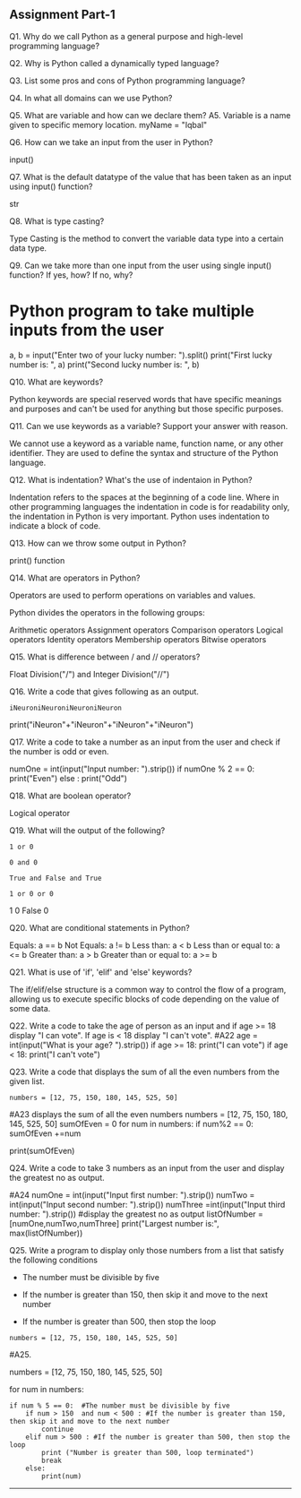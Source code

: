 ## Assignment Part-1
Q1. Why do we call Python as a general purpose and high-level programming language?

Q2. Why is Python called a dynamically typed language?

Q3. List some pros and cons of Python programming language?

Q4. In what all domains can we use Python?

Q5. What are variable and how can we declare them?
A5. Variable is a name given to specific memory location.
    myName = "Iqbal"
    
Q6. How can we take an input from the user in Python?

input()

Q7. What is the default datatype of the value that has been taken as an input using input() function?

str 

Q8. What is type casting?

Type Casting is the method to convert the variable data type into a certain data type.

Q9. Can we take more than one input from the user using single input() function? If yes, how? If no, why?

# Python program to take multiple inputs from the user
a, b = input("Enter two of your lucky number: ").split() 
print("First lucky number is: ", a) 
print("Second lucky number is: ", b) 


Q10. What are keywords?

Python keywords are special reserved words that have specific meanings and purposes and can't be used for anything but those specific purposes.

Q11. Can we use keywords as a variable? Support your answer with reason.

We cannot use a keyword as a variable name, function name, or any other identifier. They are used to define the syntax and structure of the Python language.

Q12. What is indentation? What's the use of indentaion in Python?

Indentation refers to the spaces at the beginning of a code line. Where in other programming languages the indentation in code is for readability only, the indentation in Python is very important. Python uses indentation to indicate a block of code.

Q13. How can we throw some output in Python?

print() function

Q14. What are operators in Python?

Operators are used to perform operations on variables and values.

Python divides the operators in the following groups:

Arithmetic operators
Assignment operators
Comparison operators
Logical operators
Identity operators
Membership operators
Bitwise operators


Q15. What is difference between / and // operators?

Float Division("/") and Integer Division("//") 

Q16. Write a code that gives following as an output.
```
iNeuroniNeuroniNeuroniNeuron
```
print("iNeuron"+"iNeuron"+"iNeuron"+"iNeuron")

Q17. Write a code to take a number as an input from the user and check if the number is odd or even.

numOne =  int(input("Input number: ").strip())
if numOne % 2 == 0:
    print("Even")
else    :
    print("Odd")

Q18. What are boolean operator?

Logical operator

Q19. What will the output of the following?
```
1 or 0

0 and 0

True and False and True

1 or 0 or 0
```
1
0
False
0


Q20. What are conditional statements in Python?

Equals: a == b
Not Equals: a != b
Less than: a < b
Less than or equal to: a <= b
Greater than: a > b
Greater than or equal to: a >= b

Q21. What is use of 'if', 'elif' and 'else' keywords?

The if/elif/else structure is a common way to control the flow of a program, allowing us to execute specific blocks of code depending on the value of some data.

Q22. Write a code to take the age of person as an input and if age >= 18 display "I can vote". If age is < 18 display "I can't vote".
#A22
age = int(input("What is your age? ").strip())
if age >= 18:
    print("I can vote")
if age < 18:
    print("I can't vote")


Q23. Write a code that displays the sum of all the even numbers from the given list.
```
numbers = [12, 75, 150, 180, 145, 525, 50]
```
#A23 displays the sum of all the even numbers
numbers = [12, 75, 150, 180, 145, 525, 50]
sumOfEven = 0
for num in numbers:
    if num%2 == 0:
        sumOfEven +=num

print(sumOfEven)


Q24. Write a code to take 3 numbers as an input from the user and display the greatest no as output.

#A24
numOne =  int(input("Input first number: ").strip())
numTwo =  int(input("Input second number: ").strip())
numThree =int(input("Input third number: ").strip())
#display the greatest no as output
listOfNumber = [numOne,numTwo,numThree]
print("Largest number is:", max(listOfNumber))

Q25. Write a program to display only those numbers from a list that satisfy the following conditions

- The number must be divisible by five

- If the number is greater than 150, then skip it and move to the next number

- If the number is greater than 500, then stop the loop
```
numbers = [12, 75, 150, 180, 145, 525, 50]
```
#A25.

numbers = [12, 75, 150, 180, 145, 525, 50]

for num in numbers:  
 
    if num % 5 == 0:  #The number must be divisible by five      
        if num > 150  and num < 500 : #If the number is greater than 150, then skip it and move to the next number
            continue                       
        elif num > 500 : #If the number is greater than 500, then stop the loop
            print ("Number is greater than 500, loop terminated") 
            break
        else:
            print(num) 
**********************************************************